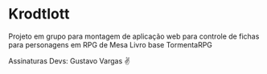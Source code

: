 # Krodtlott
Projeto em grupo para montagem de aplicação web para controle de fichas para personagens em RPG de Mesa
Livro base TormentaRPG

Assinaturas Devs:
Gustavo Vargas ✌
